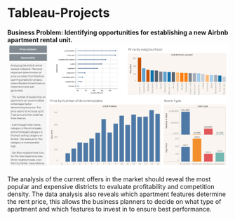 # Tableau-Projects
**Business Problem: Identifying opportunities for establishing a new Airbnb apartment rental unit.** 
![Static version of the First Dashboard](https://github.com/Grozikova/Tableau-Projects/blob/main/Dashboard%201.png?raw=true)

The analysis of the current offers in the market should reveal the most popular and expensive districts to evaluate profitability and competition density. The data analysis also reveals which apartment features determine the rent price, this allows the business planners to decide on what type of apartment and which features to invest in to ensure best performance.
